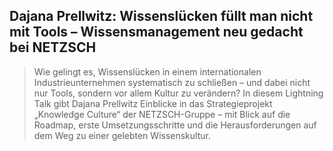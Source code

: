 ## Dajana Prellwitz: Wissenslücken füllt man nicht mit Tools – Wissensmanagement neu gedacht bei NETZSCH

> Wie gelingt es, Wissenslücken in einem internationalen Industrieunternehmen systematisch zu schließen – und dabei nicht nur Tools, sondern vor allem Kultur zu verändern? In diesem Lightning Talk gibt Dajana Prellwitz Einblicke in das Strategieprojekt „Knowledge Culture“ der NETZSCH-Gruppe – mit Blick auf die Roadmap, erste Umsetzungsschritte und die Herausforderungen auf dem Weg zu einer gelebten Wissenskultur.